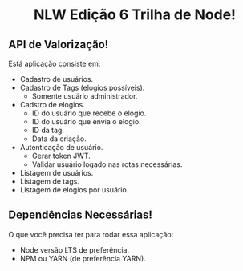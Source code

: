 <h1 align="center">NLW Edição 6 Trilha de Node!</h1>
<h2>API de Valorização!</h2>
Está aplicação consiste em:

- Cadastro de usuários.
- Cadastro de Tags (elogios possíveis).
    - Somente usuário administrador.
- Cadstro de elogios.
    - ID do usuário que recebe o elogio.
    - ID do usuário que envia o elogio.
    - ID da tag.
    - Data da criação.
- Autenticação de usuário.
    - Gerar token JWT.
    - Validar usuário logado nas rotas necessárias.
- Listagem de usuários.
- Listagem de tags.
- Listagem de elogios por usuário.
<h2>Dependências Necessárias!</h2>
O que você precisa ter para rodar essa aplicação:

- Node versão LTS de preferência.
- NPM ou YARN (de preferência YARN).